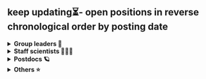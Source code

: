 ## keep updating⏳- open positions in reverse chronological order by posting date

<details>
  <summary><b>Group leaders 🚀</b></summary>

🇨🇳[Professor/Associate Professor/Assistant Professor/Senior Lecturer/Lecturer, School of Science and Engineering (SSE) at The Chinese University of Hong Kong, Shenzhen (CUHK-Shenzhen)](https://www.nature.com/naturecareers/job/12818936/professor-associate-professor-assistant-professor-senior-lecturer-lecturer/?TrackID=29551&BatchID=496&JobAlertId=38023&cmpid=JBE_TL_20240709_jobtitle&utm_source=jbe&utm_medium=email&utm_campaign=JBE_TL_20240709_jobtitle_job1)

🇺🇸[Assistant/Associate/Full Teaching Professor, Department of Chemical and Biological Engineering at Iowa State University (ISU)](https://isu.wd1.myworkdayjobs.com/en-US/IowaStateJobs/job/Chemical-and-Biological-Engineering---Assistant-Associate-Full-Teaching-Professor_R14707)

🇮🇹[Group Leader in Functional Genomics, Human Technopole](https://www.nature.com/naturecareers/job/12820029/group-leader-in-functional-genomics/?TrackID=29551&BatchID=493&JobAlertId=38023&cmpid=JBE_TL_20240706_jobtitle&utm_source=jbe&utm_medium=email&utm_campaign=JBE_TL_20240706_jobtitle_job3)

🇺🇸[Faculty Position in Biochemistry and Molecular Biophysics, Washington University in St. Louis - School of Medicine](https://www.nature.com/naturecareers/job/12819815/faculty-position-in-biochemistry-and-molecular-biophysics/?TrackID=29551&BatchID=489&JobAlertId=38023&cmpid=JBE_TL_20240702_jobtitle&utm_source=jbe&utm_medium=email&utm_campaign=JBE_TL_20240702_jobtitle_job5)

🇨🇳[清华大学人工智能学院招聘教授、副教授、助理教授](https://mp.weixin.qq.com/s/ZS10BD7DU1-h2FYyny3Qxw)

🇺🇸[UPenn Faculty Positions in the Department of Microbiology - Assistant Rank](https://jobs.sciencecareers.org/job/659139/faculty-positions-in-the-department-of-microbiology-assistant-rank/?TrackID=364650&BatchID=6107&JobAlertId=418793&cmpid=JBE_TL_20240628_jobtitle&utm_source=jbe&utm_medium=email&utm_campaign=JBE_TL_20240628_jobtitle_job1)

🇩🇪[Independent junior group leaders, The Medical Faculty of the University of Würzburg](./The%20Medical%20Faculty%20of%20the%20University%20of%20Würzburg.jpg)

🇬🇧[Professors/Senior lecturers/Lecturers at King's College London Human Genetics and ](https://www.nature.com/naturecareers/job/12819689/academic-opportunities-in-human-genetics-and-genomics/?TrackID=29551&BatchID=485&JobAlertId=38023&cmpid=JBE_TL_20240628_jobtitle&utm_source=jbe&utm_medium=email&utm_campaign=JBE_TL_20240628_jobtitle_job4)

🇨🇭[ETH Zurich - Department of Biosystems Science and Engineering (D-BSSE) Assistant Professor (Tenure Track) of Biomolecular Engineering for Health](https://jobs.sciencecareers.org/job/659100/assistant-professor-tenure-track-of-biomolecular-engineering-for-health/?TrackID=364650&BatchID=6106&JobAlertId=418793&cmpid=JBE_TL_20240627_jobtitle&utm_source=jbe&utm_medium=email&utm_campaign=JBE_TL_20240627_jobtitle_job1)

🇨🇳[浙大百人计划 ZJU 100 Young Professor](https://www.nature.com/naturecareers/job/12819493/zju-100-young-professor/?TrackID=29551&BatchID=479&JobAlertId=38023&cmpid=JBE_TL_20240622_jobtitle&utm_source=jbe&utm_medium=email&utm_campaign=JBE_TL_20240622_applynow_job1)

🇺🇸[Baylor College of Medicine DEPARTMENT OF MOLECULAR AND HUMAN GENETICS FACULTY POSITIONS](https://jobs.sciencecareers.org/job/658498/department-of-molecular-and-human-genetics-faculty-positions-/?TrackID=364650&BatchID=6093&JobAlertId=418793&cmpid=JBE_TL_20240614_jobtitle&utm_source=jbe&utm_medium=email&utm_campaign=JBE_TL_20240614_applynow_job1)

🇩🇰[Copenhagen Tenure-track Assistant or Associate Professor in Physiology and Metabolism](https://www.nature.com/naturecareers/job/12819133/tenure-track-assistant-or-associate-professor-in-physiology-and-metabolism/?TrackID=29551&BatchID=470&JobAlertId=38023&cmpid=JBE_TL_20240613_jobtitle&utm_source=jbe&utm_medium=email&utm_campaign=JBE_TL_20240613_jobtitle_job1)

🇺🇸[Faculty Position in Neurogenetics in Center for Genomic Medicine/Department of Neurology at MGH](https://www.nature.com/naturecareers/job/12819352/faculty-position-in-neurogenetics-in-center-for-genomic-medicine-department-of-neurology-at-mgh/?TrackID=29551&BatchID=475&JobAlertId=38023&cmpid=JBE_TL_20240618_jobtitle&utm_source=jbe&utm_medium=email&utm_campaign=JBE_TL_20240618_applynow_job5)

🏴󠁧󠁢󠁳󠁣󠁴󠁿[Reader/Professor of Engineering Biology University of Glasgow - James Watt School of Engineering](https://www.jobs.ac.uk/job/DHW700/reader-professor-of-engineering-biology)

🇺🇸[Faculty Position at Baylor:The Center for Skeletal Biology and Medicine](https://jobs.sciencecareers.org/job/658744/faculty-position/?TrackID=364650&BatchID=6091&JobAlertId=418793&cmpid=JBE_TL_20240612_jobtitle&utm_source=jbe&utm_medium=email&utm_campaign=JBE_TL_20240612_applynow_job2)

🇺🇸[UVA Open Rank Faculty, Center for Public Health Genomics](https://jobs.sciencecareers.org/job/658679/open-rank-faculty-center-for-public-health-genomics/?TrackID=364650&BatchID=6087&JobAlertId=418793&cmpid=JBE_TL_20240608_jobtitle&utm_source=jbe&utm_medium=email&utm_campaign=JBE_TL_20240608_applynow_job1)

🇺🇸[Case Western Reserve University TENURE TRACK/TENURED FACULTY POSITION IN CANCER RESEARCH](https://jobs.sciencecareers.org/job/657996/tenure-track-tenured-faculty-position-in-cancer-research/?TrackID=364650&BatchID=6086&JobAlertId=418793&cmpid=JBE_TL_20240607_jobtitle&utm_source=jbe&utm_medium=email&utm_campaign=JBE_TL_20240607_applynow_job1)

🇬🇧[EMBL-EBI Genome Analysis Team Leader](https://www.nature.com/naturecareers/job/12818839/genome-analysis-team-leader/?TrackID=29551&BatchID=464&JobAlertId=38023&cmpid=JBE_TL_20240606_jobtitle&utm_source=jbe&utm_medium=email&utm_campaign=JBE_TL_20240606_applynow_job5)

🇬🇧[EMBL's European Bioinformatics Institute (EMBL-EBI), Research Group Leader, Bioinformatics/Computational Biology](https://www.embl.org/jobs/position/EBI02247)

🇺🇸[University of New Mexico FIRST program: Assistant Professor, Neuro/Data Scientist](https://jobs.sciencecareers.org/job/658581/assistant-professor-neuro-data-scientist-tenure-track/?TrackID=364650&BatchID=6084&JobAlertId=418793&cmpid=JBE_TL_20240605_jobtitle&utm_source=jbe&utm_medium=email&utm_campaign=JBE_TL_20240605_applynow_job1)

🇺🇸[Colorado Aurora Research Faculty – Assistant Professor to Associate Professor Level](https://www.nature.com/naturecareers/job/12818733/research-faculty-assistant-professor-to-associate-professor-level/?TrackID=29551&BatchID=459&JobAlertId=38023&cmpid=JBE_TL_20240601_jobtitle&utm_source=jbe&utm_medium=email&utm_campaign=JBE_TL_20240601_applynow_job3)

🇺🇸[University of Rochester Assistant Professor of Microbiology & Immunology](https://jobs.sciencecareers.org/job/658499/assistant-professor-of-microbiology-and-immunology/?TrackID=364650&BatchID=6080&JobAlertId=418793&cmpid=JBE_TL_20240601_jobtitle&utm_source=jbe&utm_medium=email&utm_campaign=JBE_TL_20240601_applynow_job1)

🇫🇷[Group Leader in Immunology at INSERM DR IdF PARIS CENTRE](https://www.nature.com/naturecareers/job/12818557/group-leader-in-immunology-/?TrackID=29551&BatchID=456&JobAlertId=38023&cmpid=JBE_TL_20240529_jobtitle&utm_source=jbe&utm_medium=email&utm_campaign=JBE_TL_20240529_applynow_job3)

🇺🇸[Mayo Clinic Faculty Position in Molecular Pharmacology & Therapeutic Dev](https://jobs.sciencecareers.org/job/658145/faculty-position-in-molecular-pharmacology-and-therapeutic-dev/?TrackID=364650&BatchID=6078&JobAlertId=418793&cmpid=JBE_TL_20240530_jobtitle&utm_source=jbe&utm_medium=email&utm_campaign=JBE_TL_20240530_applynow_job1)

🇺🇸[UCSF Assistant/Associate/Full Professor in Stem Cell Editing and Cell Engineering](https://jobs.sciencecareers.org/job/658057/assistant-associate-full-professor-in-stem-cell-editing-and-cell-engineering/?TrackID=364650&BatchID=6073&JobAlertId=418793&cmpid=JBE_TL_20240525_jobtitle&utm_source=jbe&utm_medium=email&utm_campaign=JBE_TL_20240525_applynow_job2)

🇩🇪[Universität Bielefeld W3 professorship for Synthetic Microbial Communities and Interactions](https://www.nature.com/naturecareers/job/12818438/w3-professorship-for-synthetic-microbial-communities-and-interactions/?TrackID=29551&BatchID=451&JobAlertId=38023&cmpid=JBE_TL_20240524_jobtitle&utm_source=jbe&utm_medium=email&utm_campaign=JBE_TL_20240524_applynow_job2)

🇺🇸[Albert Einstein College of Medicine Assistant Professor](https://www.nature.com/naturecareers/job/12818446/assistant-professor/?TrackID=29551&BatchID=451&JobAlertId=38023&cmpid=JBE_TL_20240524_jobtitle&utm_source=jbe&utm_medium=email&utm_campaign=JBE_TL_20240524_applynow_job1)

🇨🇦[University of Calgary - Tier 1 CRC in Systems Immunology](https://jobs.sciencecareers.org/job/657910/tier-1-crc-in-systems-immunology/?TrackID=364650&BatchID=6069&JobAlertId=418793&cmpid=JBE_TL_20240521_jobtitle&utm_source=jbe&utm_medium=email&utm_campaign=JBE_TL_20240521_applynow_job2)

🇺🇸[University of Tennessee Health Science Center-Physiology Associate Professor in Physiology Tenure-Track](https://jobs.sciencecareers.org/job/657958/associate-professor-in-physiology-tenure-track-/?TrackID=364650&BatchID=6069&JobAlertId=418793&cmpid=JBE_TL_20240521_jobtitle&utm_source=jbe&utm_medium=email&utm_campaign=JBE_TL_20240521_applynow_job1)

🇪🇸[AstraZeneca Data Science Learning Associate Director](https://www.linkedin.com/jobs/view/3921391439/)

🇹🇼[中研院植物暨微生物所 TENURE-TRACK FACULTY POSITIONS at ACADEMIA SINICA in Institute of Plant and Microbial Biology](https://www.nature.com/naturecareers/job/12818088/tenure-track-faculty-positions-at-academia-sinica/?TrackID=29551&BatchID=443&JobAlertId=38023&cmpid=JBE_TL_20240516_jobtitle&utm_source=jbe&utm_medium=email&utm_campaign=JBE_TL_20240516_jobtitle_job5)

🇬🇧[Cambridge LMB Research Group Leader Tenure Track - Structural Studies](https://www.nature.com/naturecareers/job/12818114/research-group-leader-tenure-track-structural-studies-lmb-2411)

🇬🇧[EMBL research group leader](https://www.nature.com/naturecareers/job/12818229/research-group-leader/?TrackID=29551&BatchID=446&JobAlertId=38023&cmpid=JBE_TL_20240519_jobtitle&utm_source=jbe&utm_medium=email&utm_campaign=JBE_TL_20240519_applynow_job1)

🇶🇦[Weill Cornell Medicine - Qatar Assistant Professor Faculty Position in Cell Biology](https://www.nature.com/naturecareers/job/12817915/assistant-professor-faculty-position-in-cell-biology/?TrackID=29551&BatchID=438&JobAlertId=38023&cmpid=JBE_TL_20240511_jobtitle&utm_source=jbe&utm_medium=email&utm_campaign=JBE_TL_20240511_jobtitle_job3)
  
🇺🇸[Maryland Assistant professor in Plant Science and Landscape Architecture](https://jobs.sciencecareers.org/job/657628/assistant-professor/?TrackID=364650&BatchID=6057&JobAlertId=418793&cmpid=JBE_TL_20240509_jobtitle&utm_source=jbe&utm_medium=email&utm_campaign=JBE_TL_20240509_applynow_job1)

🇺🇸[Stanford: Vascular Neurosurgeon at the rank of Assistant, Associate or Full Professor](https://jobs.sciencecareers.org/job/657591/vascular-neurosurgeon-at-the-rank-of-assistant-associate-or-full-professor-/?TrackID=364650&BatchID=6056&JobAlertId=418793&cmpid=JBE_TL_20240508_jobtitle&utm_source=jbe&utm_medium=email&utm_campaign=JBE_TL_20240508_applynow_job1)

🇬🇧[Early Stage Researcher University of Birmingham - School of Biomedical Sciences, College of Medical and Dental Sciences](https://www.jobs.ac.uk/job/DHF514/early-stage-researcher?uuid=88bb48e6-feb8-11ee-84bd-027e9b1da9c1&campaign=jbe20240420&source=jbe)

🇺🇸[Assistant/Associate Professor, New York University Grossman School of Medicine](https://www.nature.com/naturecareers/job/12817728/assistant-associate-professor-new-york-university-grossman-school-of-medicine/?TrackID=29551&BatchID=434&JobAlertId=38023&cmpid=JBE_TL_20240507_jobtitle&utm_source=jbe&utm_medium=email&utm_campaign=JBE_TL_20240507_jobtitle_job1)

🇺🇸[U Chicago Instructional Professor (Open Rank) in Biochemistry](https://jobs.sciencecareers.org/job/657576/instructional-professor-open-rank-in-biochemistry-/?TrackID=364650&BatchID=6055&JobAlertId=418793&cmpid=JBE_TL_20240507_jobtitle&utm_source=jbe&utm_medium=email&utm_campaign=JBE_TL_20240507_jobtitle_job1)

🇺🇸[Rutgers Faculty Positions (All Ranks) -Tuberculosis, HIV, & Data Science Research](https://www.nature.com/naturecareers/job/12817480/faculty-positions-all-ranks-tuberculosis-hiv-and-data-science-research/?TrackID=29551&BatchID=428&JobAlertId=38023&cmpid=JBE_TL_20240501_jobtitle&utm_source=jbe&utm_medium=email&utm_campaign=JBE_TL_20240501_applynow_job2)

🇺🇸[Rutgers Faculty Positions (All Ranks) - Data Science Research](https://www.nature.com/naturecareers/job/12817481/faculty-positions-all-ranks-data-science-research/?TrackID=29551&BatchID=428&JobAlertId=38023&cmpid=JBE_TL_20240501_jobtitle&utm_source=jbe&utm_medium=email&utm_campaign=JBE_TL_20240501_applynow_job1)

🇺🇸[Rutgers Medical School tenure-track faculty all ranks in immunology, infectious disease and inflammation](https://jobs.sciencecareers.org/job/657423/tenure-track-faculty-all-ranks/?TrackID=364650&BatchID=6048&JobAlertId=418793&cmpid=JBE_TL_20240430_jobtitle&utm_source=jbe&utm_medium=email&utm_campaign=JBE_TL_20240430_applynow_job1)

🇺🇸[Rutgers Medical School tenure-track faculty all ranks in immunology, infectious disease and inflammation](https://www.nature.com/naturecareers/job/12817343/assistant-or-associate-professor-at-doheny-eye-institute/?TrackID=29551&BatchID=423&JobAlertId=38023&cmpid=JBE_TL_20240426_jobtitle&utm_source=jbe&utm_medium=email&utm_campaign=JBE_TL_20240426_applynow_job3)

🇺🇸[UCLA Assistant or Associate Professor at Doheny Eye Institute](https://www.nature.com/naturecareers/job/12817343/assistant-or-associate-professor-at-doheny-eye-institute/?TrackID=29551&BatchID=423&JobAlertId=38023&cmpid=JBE_TL_20240426_jobtitle&utm_source=jbe&utm_medium=email&utm_campaign=JBE_TL_20240426_applynow_job3)

🇬🇧[Columbia U Irving Medical Center Associate Professor / Professor](https://www.nature.com/naturecareers/job/12817263/associate-professor-professor-level-irving-professorships/?TrackID=29551&BatchID=422&JobAlertId=38023&cmpid=JBE_TL_20240425_jobtitle&utm_source=jbe&utm_medium=email&utm_campaign=JBE_TL_20240425_applynow_job5)

🇨🇳[中科院动物所 the Institute of Zoology, Chinese Academy of Sciences faculty jobs](https://www.nature.com/naturecareers/job/12814463/recruitment-of-global-talent-at-the-institute-of-zoology-chinese-academy-of-sciences-ioz-cas-/?TrackID=29551&BatchID=421&JobAlertId=38023&cmpid=JBE_TL_20240424_jobtitle&utm_source=jbe&utm_medium=email&utm_campaign=JBE_TL_20240424_applynow_job3)

🇺🇸[UVA Open Rank Faculty Position in aging and cancer](https://www.nature.com/naturecareers/job/12817247/open-rank-faculty-position-in-biochemistry-and-molecular-genetics/?TrackID=29551&BatchID=421&JobAlertId=38023&cmpid=JBE_TL_20240424_jobtitle&utm_source=jbe&utm_medium=email&utm_campaign=JBE_TL_20240424_applynow_job2)

🇨🇳[中科院广州GIBH PI position](https://www.nature.com/naturecareers/job/12817190/position-opening-for-principal-investigator-gibh/?TrackID=29551&BatchID=420&JobAlertId=38023&cmpid=JBE_TL_20240423_jobtitle&utm_source=jbe&utm_medium=email&utm_campaign=JBE_TL_20240423_applynow_job1)

🇺🇸[UConn Cancer Research](https://jobs.sciencecareers.org/job/657246/faculty-position-in-cancer-research/?TrackID=364650&BatchID=6038&JobAlertId=418793&cmpid=JBE_TL_20240420_jobtitle&utm_source=jbe&utm_medium=email&utm_campaign=JBE_TL_20240420_applynow_job1)

🇨🇳[浙大百人计划 ZJU 100 Young Professor](https://www.nature.com/naturecareers/job/12817034/zju-100-young-professor/?TrackID=29551&BatchID=417&JobAlertId=38023&cmpid=JBE_TL_20240420_jobtitle&utm_source=jbe&utm_medium=email&utm_campaign=JBE_TL_20240420_applynow_job3)

🇩🇪[Group Leaders in Neurosciences Universitätsmedizin Göttingen](https://www.nature.com/naturecareers/job/12817072/group-leaders-in-neurosciences-f-m-d-/?TrackID=29551&BatchID=416&JobAlertId=38023&cmpid=JBE_TL_20240419_jobtitle&utm_source=jbe&utm_medium=email&utm_campaign=JBE_TL_20240419_jobtitle_job1)

🇬🇧[Oxford Early Career Researcher – Cancer Science (4 posts)](https://www.linkedin.com/jobs/view/3884530983)

🇺🇸[Alabama Genomic Medicine Faculty](https://jobs.sciencecareers.org/job/657101/genomic-medicine-faculty/?TrackID=364650&BatchID=6034&JobAlertId=418793&cmpid=JBE_TL_20240416_jobtitle&utm_source=jbe&utm_medium=email&utm_campaign=JBE_TL_20240416_applynow_job1)

🇬🇧[University of Cambridge Assistant/Associate Professor in Stem Cell Science](UAP_advert_April_24.pdf)

🇺🇸[St Jude Faculty Position, Department of Cell and Molecular Biology](https://www.nature.com/naturecareers/job/12816702/faculty-position-department-of-cell-and-molecular-biology/?LinkSource=PremiumListing)

🇺🇸[St Jude Faculty Position, Department of Pathology - Anatomic Pathology](https://www.nature.com/naturecareers/job/12816704/faculty-position-department-of-pathology-anatomic-pathology/?LinkSource=PremiumListing)

🇺🇸[St Jude Faculty positions - Department of Chemical Biology and Therapeutics](https://www.nature.com/naturecareers/job/12816716/faculty-positions-department-of-chemical-biology-and-therapeutics/?LinkSource=PremiumListing)

🇺🇸[St Jude Faculty Position, Department of Pediatric Medicine - Division of Anesthesiology](https://www.nature.com/naturecareers/job/12816724/faculty-position-department-of-pediatric-medicine-division-of-anesthesiology/?LinkSource=PremiumListing)

🇺🇸[St Jude Faculty Position - Comprehensive Cancer Center](https://www.nature.com/naturecareers/job/12816725/faculty-position-comprehensive-cancer-center/?LinkSource=PremiumListing)

🇺🇸[St Jude Faculty Positions - Department of Biostatistics](https://www.nature.com/naturecareers/job/12816726/faculty-positions-department-of-biostatistics/?LinkSource=PremiumListing)

🇺🇸[St Jude Faculty positions - Department of Chemical Biology and Therapeutics](https://www.nature.com/naturecareers/job/12816727/faculty-positions-department-of-chemical-biology-and-therapeutics/?LinkSource=PremiumListing)

🇺🇸[St Jude Department of Infectious Diseases - Transplant Faculty position](https://www.nature.com/naturecareers/job/12816728/faculty-position-department-of-infectious-diseases-transplant/?LinkSource=PremiumListing)

🇺🇸[St Jude Pharmacy & Pharmaceutical Sciences Faculty position](https://www.nature.com/naturecareers/job/12816729/faculty-position-department-of-pharmacy-and-pharmaceutical-sciences/?LinkSource=PremiumListing)

🇺🇸[UVA Public Health Genomics PI](https://www.nature.com/naturecareers/job/12816817/open-rank-faculty-center-for-public-health-genomics/?LinkSource=PremiumListing)

🏴󠁧󠁢󠁳󠁣󠁴󠁿[IMBA 招PI](https://www.nature.com/naturecareers/job/12816581/junior-group-leader-position-at-imba-institute-of-molecular-biotechnology/?LinkSource=PremiumListing)

🇬🇧[Imperial College London Lecturer or Senior Lecturer in Bacterial Vaccinology](https://www.nature.com/naturecareers/job/12816516/lecturer-or-senior-lecturer-in-bacterial-vaccinology/?TrackID=29551&BatchID=407&JobAlertId=38023&cmpid=JBE_TL_20240410_jobtitle&utm_source=jbe&utm_medium=email&utm_campaign=JBE_TL_20240410_applynow_job5)

🇭🇰[HKU Ecology and Diversity Open Rank professor](https://www.nature.com/naturecareers/job/12816470/assistant-professor-associate-professor-professor-in-ecology-and-biodiversity/?TrackID=29551&BatchID=406&JobAlertId=38023&cmpid=JBE_TL_20240409_jobtitle&utm_source=jbe&utm_medium=email&utm_campaign=JBE_TL_20240409_applynow_job2)

🇺🇸[Baylor College of Medicine Assistant or Associate Professor, Cancer Immunology and Immunotherapy](https://jobs.sciencecareers.org/job/656818/assistant-or-associate-professor-cancer-immunology-and-immunotherapy/?TrackID=364650&BatchID=6022&JobAlertId=418793&cmpid=JBE_TL_20240404_jobtitle&utm_source=jbe&utm_medium=email&utm_campaign=JBE_TL_20240404_applynow_job1)

🇬🇧[Principal Investigator in Immunology at Babraham](https://www.linkedin.com/jobs/view/3870562701/?original_referer=)

🏴󠁧󠁢󠁳󠁣󠁴󠁿[Dundee PI Division of Molecular, Cell and Developmental Biology, School of Life Sciences, University of Dundee](https://www.nature.com/naturecareers/job/12815804/principal-investigator)

🇨🇳[中科院动物所招PI CAS Zoology](https://www.nature.com/naturecareers/job/12814463/recruitment-of-global-talent-at-the-institute-of-zoology-chinese-academy-of-sciences-ioz-cas-/?LinkSource=PremiumListing)

🇸🇬[NUS Cancer faculty](https://www.nature.com/naturecareers/job/12815823/full-associate-and-assistant-professor/?TrackID=29551&BatchID=389&JobAlertId=38023&cmpid=JBE_TL_20240323_jobtitle&utm_source=jbe&utm_medium=email&utm_campaign=JBE_TL_20240323_applynow_job3)

🇭🇰[港科大教职 HKUST Faculty Positions in Bioscience and Biomedical Engineering (BSBE) Thrust, Systems Hub, HKUST (GZ)](https://www.nature.com/naturecareers/job/12815832/faculty-positions-in-bioscience-and-biomedical-engineering-bsbe-thrust-systems-hub-hkust-gz-/?TrackID=29551&BatchID=389&JobAlertId=38023&cmpid=JBE_TL_20240323_jobtitle&utm_source=jbe&utm_medium=email&utm_campaign=JBE_TL_20240323_applynow_job2)

🇨🇳[天大 TJU chair professors in the School of Pharmaceutical Science and Technology](https://www.nature.com/naturecareers/job/12815379/chair-professor-positions-in-the-school-of-pharmaceutical-science-and-technology/?TrackID=29551&BatchID=387&JobAlertId=38023&cmpid=JBE_TL_20240321_jobtitle&utm_source=jbe&utm_medium=email&utm_campaign=JBE_TL_20240321_jobtitle_job1)

🇦🇺[academic Lecturer/Senior Lecturer/Associate Professor Education Focused positions at The University of Sydney](https://usyd.wd3.myworkdayjobs.com/en-US/USYD_EXTERNAL_CAREER_SITE/job/Sydney-Horizon-Educators--Faculty-of-Science-_0116939-1)

🇺🇸[Tenure-track Assistant Professor Faculty Position in Neurobiology and Behavior at UC Irvine](https://jobs.sciencecareers.org/job/656476/tenure-track-assistant-professor-faculty-position-in-neurobiology-and-behavior-at-uc-irvine/?TrackID=364650&BatchID=6007&JobAlertId=418793&cmpid=JBE_TL_20240320_jobtitle&utm_source=jbe&utm_medium=email&utm_campaign=JBE_TL_20240320_applynow_job2)

🇨🇳[大湾区大学 faculty](https://www.nature.com/naturecareers/job/12812755/faculty-positions-at-great-bay-university-china-/?TrackID=29551&BatchID=385&JobAlertId=38023&cmpid=JBE_TL_20240319_jobtitle&utm_source=jbe&utm_medium=email&utm_campaign=JBE_TL_20240319_applynow_job1)

🇺🇸[Dana-Farber / HMS Assistant professor in Immunology](https://jobs.sciencecareers.org/job/656434/assistant-professor-of-immunology-dana-farber-cancer-institute-and-harvard-medical-school/?TrackID=364650&BatchID=6006&JobAlertId=418793&cmpid=JBE_TL_20240319_jobtitle&utm_source=jbe&utm_medium=email&utm_campaign=JBE_TL_20240319_applynow_job3)

🇺🇸[Emory Faculty in Pediatric Translational Behavioral Neuroscience](https://jobs.sciencecareers.org/job/656437/faculty-position-pediatric-translational-behavioral-neuroscience-research/?TrackID=364650&BatchID=6006&JobAlertId=418793&cmpid=JBE_TL_20240319_jobtitle&utm_source=jbe&utm_medium=email&utm_campaign=JBE_TL_20240319_applynow_job1)

🇺🇸[U Illinois Chicago: Open Rank Tenure Track Faculty positions in the field of Neuroscience](https://jobs.sciencecareers.org/job/656390/open-rank-tenure-track-faculty-positions-in-the-field-of-neuroscience/?TrackID=364650&BatchID=6005&JobAlertId=418793&cmpid=JBE_TL_20240318_jobtitle&utm_source=jbe&utm_medium=email&utm_campaign=JBE_TL_20240318_applynow_job2)

🇬🇧[Sano Genetics Head of Molecular Diagnostics](https://careers.sanogenetics.com/jobs/3675609-head-of-molecular-diagnostics)

🇬🇧[Cambridge Dept of Haematology/Cambridge Stem Cell Institute/CRUJ Haem Malignancy Virtual Institue - Group Leader position](https://www.jobs.cam.ac.uk/job/45032/)

🇺🇸[UCSF Clinical Faculty - Medical Genetics Biochemical Geneticist](https://www.nature.com/naturecareers/job/12815461/division-of-medical-genetics-biochemical-geneticist-faculty/?TrackID=29551&BatchID=381&JobAlertId=38023&cmpid=JBE_TL_20240315_jobtitle&utm_source=jbe&utm_medium=email&utm_campaign=JBE_TL_20240315_applynow_job2)

🇺🇸[UT Health San Antonio OPEN RANK FACULTY – BIOLOGY OF INFECTIONS](https://jobs.sciencecareers.org/job/656354/open-rank-faculty-biology-of-infections/?TrackID=364650&BatchID=6002&JobAlertId=418793&cmpid=JBE_TL_20240315_jobtitle&utm_source=jbe&utm_medium=email&utm_campaign=JBE_TL_20240315_applynow_job4)

🇸🇪[KTH Assistant professor in Computational biology with a focus on machine learning for multimodal molecular biology data](https://www.kth.se/lediga-jobb/681892?l=en)

🇨🇳[Westlake U 西湖大学教职](https://www.nature.com/naturecareers/job/12815264/tenure-track-assistant-professor-associate-professor-and-professor/?TrackID=29551&BatchID=378&JobAlertId=38023&cmpid=JBE_TL_20240312_jobtitle&utm_source=jbe&utm_medium=email&utm_campaign=JBE_TL_20240312_applynow_job2)

🇨🇳[SUSTECH 南科大医学院教职](https://www.nature.com/naturecareers/job/12815238/faculty-positions-at-sustech-school-of-medicine/?TrackID=29551&BatchID=378&JobAlertId=38023&cmpid=JBE_TL_20240312_jobtitle&utm_source=jbe&utm_medium=email&utm_campaign=JBE_TL_20240312_applynow_job1#application-form)

🇺🇸[UNIVERSITY OF MANITOBA, WINNIPEG Assistant Professor, Synthetic Biologist](https://viprecprod.ad.umanitoba.ca/DEFAULT.ASPX?REQ_ID=31524)

🇨🇦[U of Toronto pathobiology of disease Assistant Professor](https://jobs.utoronto.ca/job/Toronto-Assistant-Professor-Pathobiology-of-Disease-ON/578825817/)

🇺🇸[OHSU Knight Cancer Institute Professor of Biomedical Data Science (Assistant, Associate, and/or Professor level)](https://externalcareers-ohsu.icims.com/jobs/26769/professor-of-biomedical-data-science-%28assistant%2c-associate%2c-and-or-professor-level%29/job?mode=view&mobile=false&width=761&height=500&bga=true&needsRedirect=false&jan1offset=-480&jun1offset=-420)

🇺🇸[Open Rank (Tenure Track) Faculty - Computational Biology， University of Illinois Chicago - Department of Biochemistry and Molecular Genetics](https://www.nature.com/naturecareers/job/12814776/open-rank-tenure-track-faculty-computational-biology?utm_campaign=google_jobs_apply&utm_source=google_jobs_apply&utm_medium=organic)

🇺🇸[JHU TTAP in ‘omics’ technologies and systems biology](https://jobs.sciencecareers.org/job/655969/tenure-track-faculty/?TrackID=364650&BatchID=5986&cmpid=JBE_TL_20240228_jobtitle&utm_source=jbe&utm_medium=email&utm_campaign=JBE_TL_20240228_applynow_job1)

🇨🇳[北大PKU_Life_Sciences_Tenure_track](https://github.com/brianpenghe/Bio-Jobs/files/14557249/PKU_Life_Sciences_Tenure_track.9.pdf)

🇨🇭[ETH professor - molecular immunology](https://ethz.ch/en/the-eth-zurich/working-teaching-and-research/faculty/faculty-affairs/ausgeschriebene-professuren/naturwissenschaften-und-mathematik/professur-integrierte-immunologie.html)

🇩🇰[Copenhagen Stem Cell PI](https://github.com/brianpenghe/Bio-Jobs/files/14557228/Group_Leader_2024.1.pdf)

🇨🇳[南大](https://www.nature.com/naturecareers/job/12814465/zhicheng-young-professor/?TrackID=29551&BatchID=363&JobAlertId=38023&cmpid=JBE_TL_20240226_jobtitle&utm_source=jbe&utm_medium=email&utm_campaign=JBE_TL_20240226_applynow_job1)

🇺🇸[Oregon PI in Precision health](https://jobs.sciencecareers.org/job/655872/professor-of-biomedical-data-science-assistant-associate-and-or-professor-level-/?TrackID=364650&BatchID=5982&cmpid=JBE_TL_20240224_jobtitle&utm_source=jbe&utm_medium=email&utm_campaign=JBE_TL_20240224_applynow_job2)

🇩🇰[U of Copenhagen PI in pancreatic development and differentiation or the somatic stem cell field, and a translational focus involving either regenerative cell therapy, disease modelling or stem cell-based drug development.](https://github.com/brianpenghe/Bio-Jobs/files/14557197/Group_Leader_2024.pdf)

🇺🇸[U Mass Medical Assistant/Associate/Full Professor, Tenure Track](https://jobs.sciencecareers.org/job/655778/assistant-associate-full-professor-tenure-track/?TrackID=364650&BatchID=5979&cmpid=JBE_TL_20240221_jobtitle&utm_source=jbe&utm_medium=email&utm_campaign=JBE_TL_20240221_jobdetails_job3)

🇨🇦[U Toronto Assistant Professor - Molecular Biology and Genetics.pdf](https://github.com/brianpenghe/Bio-Jobs/files/14380206/Assistant.Professor.-.Molecular.Biology.and.Genetics.pdf)

🇺🇸[Chicago U faculty open rank: Human Neuroscience of Brain Network Function and Brain Injury](https://apply.interfolio.com/140407)

🇦🇹[Group Leader Positions at the IMP molecular and cell biology, gene regulation and development, cancer and immunology](https://www.imp.ac.at/career/open-positions)

🇸🇬[Nanyang Tech 1.5million SGD startup](https://www.nature.com/naturecareers/job/12814070/nanyang-assistant-associate-professorship-nap-/?TrackID=29551&BatchID=351&JobAlertId=38023&cmpid=JBE_TL_20240214_jobtitle&utm_source=jbe&utm_medium=email&utm_campaign=JBE_TL_20240214_applynow_job1)

🇺🇸[Stanford Bioinformatics/Immunology/Rheumatology Open Rank (Assistant, Associate, or Full Professor)](https://jobs.sciencecareers.org/job/655608/bioinformatics-immunology-rheumatology-open-rank/?TrackID=364650&utm_source=jobs&utm_medium=email&utm_campaign=email-careers-job-alert&BatchID=5972&JobAlertId=418793)

🇺🇸[University of Alabama at Birmingham Genomic Medicine Faculty](https://jobs.sciencecareers.org/job/655584/genomic-medicine-faculty/?TrackID=364650&utm_source=jobs&utm_medium=email&utm_campaign=email-careers-job-alert&BatchID=5972&JobAlertId=418793)

🇬🇧[Oxford Biochem Associate Professor](https://my.corehr.com/pls/uoxrecruit/erq_jobspec_version_4.display_form?p_company=10&p_internal_external=E&p_display_in_irish=N&p_process_type=&p_applicant_no=&p_form_profile_detail=&p_display_apply_ind=Y&p_refresh_search=Y&p_recruitment_id=170772)

🇺🇸[San Diego BioMed PI](https://jobs.sciencecareers.org/job/655229/principal-investigator-faculty/?TrackID=364650&utm_source=jobs&utm_medium=email&utm_campaign=email-careers-job-alert&BatchID=5960&JobAlertId=418793)

🇺🇸[Ohio State University, Assistant/Associate Prof. in  Evolution, Ecology and Organismal Biology](https://academicjobsonline.org/ajo/jobs/26856)

🇭🇰[HKU Epidemiology or biostats research assistant professor/postdoc](https://www.timeshighereducation.com/unijobs/listing/352579/research-assistant-professor-post-doctoral-fellow-in-epidemiology-or-biostatistics/?LinkSource=PremiumListing)

🇨🇳[西湖Westlake PI](https://www.nature.com/naturecareers/job/12813338/faculty-positions-in-westlake-university/?LinkSource=PremiumListing)

🇺🇸[Chicago Research Assistant Professor in neurobiology](https://www.nature.com/naturecareers/job/12812908/research-assistant-professor-nrb008/?LinkSource=PremiumListing)

🇨🇳[清华Tsinghua University Biology recruitment](https://www.nature.com/naturecareers/job/12812756/global-faculty-recruitment-of-school-of-life-sciences-tsinghua-university/?LinkSource=PremiumListing)

🇨🇦[McGill Research Assistant Professor in single cell](https://jobs.sciencecareers.org/job/655081/assistant-associate-professor-research-single-cell-genomics-c3-231215-/)

🇺🇸[Brigham and Women's hospital ML scientist](https://jobs.sciencecareers.org/job/655173/deep-learning-machine-learning-scientist-brigham-and-women-s-hospital/?LinkSource=PremiumListing)

🇺🇸[University of Pennsylvania Associate Professor/Professor in Genetics](https://jobs.sciencecareers.org/job/655225/associate-full-professor-of-genetics/)

🇺🇸[Johns Hopkins University Tenure-track Assistant Professor in genetic medicine](https://jobs.sciencecareers.org/job/654496/johns-hopkins-university-assistant-professor-tenure-track-faculty-position/?LinkSource=TopJob)

🇺🇸[Albert Einstein College Tenure-track Assistant Professor in Cell, molecular or computational biology](https://jobs.sciencecareers.org/job/654837/tenure-track-faculty-position-in-cell-molecular-or-computational-biology/?LinkSource=PremiumListing)

🇺🇸[Cornell Assistant Professor in Molecular Biology and Genetics](https://jobs.sciencecareers.org/job/654910/assistant-early-associate-professor-molecular-biology-and-genetics/)

🇺🇸[Stony Brook Assistant/Associate Professor in Biomedical Informatics](https://jobs.sciencecareers.org/job/654915/assistant-associate-professor-biomedical-informatics-tenure-track-/)

🇺🇸[Pittsburgh Open Rank Professors in pharmaceutical sciences](https://jobs.sciencecareers.org/job/654489/tenure-track-or-tenured-assistant-associate-professor-or-full-professor/?LinkSource=PremiumListing) 

🇺🇸[Harvard Dana-Farber Assistant Professor in Immunology](https://jobs.sciencecareers.org/job/654490/assistant-professor-of-immunology/)

🇺🇸[Stanford Associate Professor/Professor in Neurology](https://jobs.sciencecareers.org/job/654198/child-neurology-division-chief-associate-professor-or-full-professor/)

🇨🇦[McGill Research Assistant Professor](https://jobs.sciencecareers.org/job/654097/assistant-professor-research-/?LinkSource=PremiumListing)

🇦🇹[Vienna IMP Group leader positions](https://github.com/brianpenghe/Bio-Jobs/blob/main/Group%20leade%20search-IMP%202024-deadline%201%20March.pdf)

🇩🇰[Associate Professor or Tenure-Track Assistant Professor in Molecular Medicine and/or Molecular Cell Biology](https://github.com/brianpenghe/Bio-Jobs/blob/main/Two%20faculty%20positions-2024%20in%20Aarhus.pdf)

🇬🇧[Manchester Lecturer/Senior Lecturer in Maternal and Fetal Health](https://www.jobs.manchester.ac.uk/Job/JobDetail?isPreview=Yes&jobid=27590&advert=external)

🇩🇰[Professor or Associate Professor Research Group Leader(s) to the Biotech Research and Innovation Centre (BRIC), University of Copenhagen](https://candidate.hr-manager.net/ApplicationInit.aspx?cid=1307&ProjectId=160867&DepartmentId=19025&MediaId=5&SkipAdvertisement=False&uiculture=en)

🇺🇸[Cincinnati Asst/Assoc/Full Professor, Division of Hematology and Oncology, College of Medicine](https://jobs.sciencecareers.org/job/654465/asst-assoc-full-professor-division-of-hematology-and-oncology-college-of-medicine/)

🇺🇸[Washington DC Tenure-track Faculty Position, Biochemistry & Molecular Medicine and the GW Cancer Center](https://jobs.sciencecareers.org/job/654298/tenure-track-faculty-position-biochemistry-and-molecular-medicine-and-the-gw-cancer-center/?LinkSource=PremiumListing)

🇺🇸[Cornell Assistant/Early Associate Professor - Molecular Biology and Genetics](https://jobs.sciencecareers.org/job/654277/assistant-early-associate-professor-molecular-biology-and-genetics/)

🇺🇸[UMass Amherst Assistant Professor - Neurobiology - Biology / IALS](https://jobs.sciencecareers.org/job/654267/assistant-professor-neurobiology-biology-ials/)

🇺🇸[Cornell Assistant Professor - Insect Biodiversity and Conservation](https://jobs.sciencecareers.org/job/654242/assistant-professor-insect-biodiversity-and-conservation/)

🇺🇸[Stanford Child Neurology Division Chief](https://jobs.sciencecareers.org/job/654198/child-neurology-division-chief-associate-professor-or-full-professor/)

🇨🇦[U of Toronto Pharmacology and Toxicology Assistant Professor](https://jobs.sciencecareers.org/job/654191/assistant-professor-pharmacology-and-toxicology/)

🇺🇸[UConn Health immunology Assistant or Associate Professor - Department of Immunology](https://www.nature.com/naturecareers/job/12811798/assistant-or-associate-professor-department-of-immunology/?LinkSource=PremiumListing)

🇺🇸[Umass biomedical engineering faculty](https://jobs.sciencecareers.org/job/654152/tenure-track-open-rank-professor-in-biomedical-engineering/)

🇺🇸[Umass immunobiology faculty](https://www.nature.com/naturecareers/job/12811655/assistant-associate-full-professor-level-/?LinkSource=PremiumListing)

🇺🇸[Indiana U Aging and CNS Disease faculty](https://jobs.sciencecareers.org/job/654075/multiple-faculty-positions-in-neuroscience-of-aging-and-cns-disease-/)

🇨🇦[McGill Assistant/Associate Professor (Research), Single Cell Genomics(C3-231215)](https://jobs.sciencecareers.org/job/654299/assistant-associate-professor-research-single-cell-genomics-c3-231215-/)

🇨🇦[McGill Assistant Professor (Research) bladder cancer](https://www.nature.com/naturecareers/job/12811559/assistant-professor-research-/?LinkSource=PremiumListing)

🇺🇸[Pittsburgh tenured professor in neuroscience](https://jobs.sciencecareers.org/job/654072/tenured-associate-or-full-professor-in-neuroscience/)

🇺🇸[Pittsburgh Pharmaceutical Science Faculty](https://www.nature.com/naturecareers/job/12811497/tenure-track-or-tenured-assistant-professor-associate-professor-or-full-professor/?LinkSource=PremiumListing)

🇺🇸[St. Jude Faculty Position, Department of Pharmacy and Pharmaceutical Sciences](https://www.nature.com/naturecareers/job/12811434/faculty-position-department-of-pharmacy-and-pharmaceutical-sciences/?LinkSource=PremiumListing)

🇺🇸[St. Jude Faculty Position, Department of Infectious Diseases - Transplant](https://www.nature.com/naturecareers/job/12811433/faculty-position-department-of-infectious-diseases-transplant/?LinkSource=PremiumListing)

🇺🇸[HudsonAlpha in Alabama - genomics Faculty Member](https://www.nature.com/naturecareers/job/12811248/faculty-member/?LinkSource=PremiumListing)

🇺🇸[Florida Moffitt Cancer Center Bioengineering OpenRank](https://www.nature.com/naturecareers/job/12811305/open-rank-tenure-earning-faculty-position-department-of-bioengineering/?LinkSource=PremiumListing)

🇺🇸[Cleveland Computational Biomedical Science Faculty](https://www.nature.com/naturecareers/job/12811297/multiple-faculty-positions-computational-biomedical-science-center-for-computational-life-science/?LinkSource=PremiumListing)

🇬🇧[Cambridge Functional Genomics Screening Laboratory Lead (Fixed Term)](https://www.jobs.cam.ac.uk/job/44413/)

🇬🇧[Cambridge U Assistant/Associate Professorship in Integrated Host-Pathogen Biology](https://www.jobs.cam.ac.uk/job/44301/)

🇨🇭[EPFL Professor in Life Science Engineering](https://www.epfl.ch/about/working/professor-in-life-science-engineering/)

🇧🇪[VIB Open Group Leader and Professor Positions: AI in Biology](https://jobs.vib.be/j/66534/three-open-group-leader-and-professor-positions-ai-in-biology)

🇬🇧[Cambridge Professor in Synthetic Biology/Engineering Biology](https://www.jobs.cam.ac.uk/job/43556/)

🇬🇧[Sanger Group Leaders - Generative and Synthetic Genomics](https://sanger.wd3.myworkdayjobs.com/en-US/WellcomeSangerInstitute/job/Group-Leaders---Generative-and-Synthetic-Genomics_JR101310-1)

🇺🇸[UCSF Sandler Fellows Program](https://fellows.ucsf.edu/nominations)

🇺🇸[University of Colorado, Open rank faculty position in lung developmental, stem cell and regenerative biology](https://github.com/brianpenghe/Bio-Jobs/blob/main/Faculty%20Position%20-%20Lung%20Developmental%20Biology%20-%20CU%20Anschutz%20(11-9-23).pdf)

🇫🇷[IJM Paris group leader](https://github.com/brianpenghe/Bio-Jobs/blob/main/IJM%20Group%20Leader%20Call.pdf)

🇬🇧[CRUK Cambridge Junior Group Leader](https://github.com/brianpenghe/Bio-Jobs/blob/main/Junior%20Group%20Leader%20Recruitment%5B1%5D.pdf)

🇨🇭[Swiss National Science Foundation Starting Grants](https://www.snf.ch/en/w728UqT1Yw256Mz2/funding/snsf-starting-grants)

🇬🇧[University of Bristol Lecturer / Senior Lecturer (Associate Professor) in Computational Neuroscience and Machine Learning](https://www.jobs.ac.uk/job/DEB054/lecturer-senior-lecturer-associate-professor-in-computational-neuroscience-and-machine-learning)

🇺🇸[University of Washington Assistant Professor](https://apply.interfolio.com/135108)
</details>

<details>
  <summary><b>Staff scientists 👩🏻‍🔬</b></summary>

🇺🇸[Research Associate/Data Analyst, Department of Oral Health Policy and Epidemiology (OHPE) at the Harvard School of Dental Medicine (HSDM)](https://academicpositions.harvard.edu/postings/13757)

🇬🇧[Senior bioinformatician, Wellcome Sanger Institute](https://www.linkedin.com/posts/open-targets_were-recruiting-activity-7206962029331365889-iTvG/?utm_source=share&utm_medium=member_ios)

🇬🇧[Scientist II Immunology, Mestag Therapeutics](https://www.linkedin.com/jobs/view/3966557275/?alternateChannel=search&refId=UrF1Y1LCuZ4P5LrtqpcGwg%3D%3D&trackingId=cChmwhg%2FSB7G3QMAIDbP%2FQ%3D%3D)

🇬🇧[Bioinformatician (Fixed Term), Milner Therapeutics Institute (MTI) at University of Cambridge](https://www.jobs.cam.ac.uk/job/47209/)

🇬🇧[Senior Research Associate (Single Cell/Transcriptomics Senior Bioinformatician) at Cambridge University Institute of Metabolic Science – Metabolic Research Laboratories (IMS-MRL)](https://www.nature.com/naturecareers/job/12819739/senior-research-associate-single-cell-transcriptomics-senior-bioinformatician-/?TrackID=29551&BatchID=488&JobAlertId=38023&cmpid=JBE_TL_20240701_jobtitle&utm_source=jbe&utm_medium=email&utm_campaign=JBE_TL_20240701_jobtitle_job1)

🇬🇧[Lecturer in Metabolic Biochemistry, University of Reading](https://www.jobs.ac.uk/job/DIC416/lecturer-in-metabolic-biochemistry)

🇬🇧[Departmental Lecturer in Engineering Biology (Control Engineering), University of Oxford - Department of Engineering Science](https://www.jobs.ac.uk/job/DIC940/departmental-lecturer-in-engineering-biology-control-engineering)

🇺🇸[UCLA Academic Administrator III Associate Director of Computational Biology and Neuroscience Programs](https://jobs.sciencecareers.org/job/658614/academic-administrator-iii-associate-director-of-computational-biology-and-neuroscience-programs/?TrackID=364650&BatchID=6085&JobAlertId=418793&cmpid=JBE_TL_20240606_jobtitle&utm_source=jbe&utm_medium=email&utm_campaign=JBE_TL_20240606_applynow_job1)

🇨🇳[Data Scientist | 百济神州 | 从文献、新闻、patent里挖药物靶点](https://app.mokahr.com/recommendation-recruitment/beigene/98936?recommendCode=NTA1Myk&single=true#/job/bece1a2d-7c69-4d1f-93cd-4e5b78c0819b)

🇫🇷[INSERM - U1312 BRIC Call for applications- junior and senior scientists](https://www.nature.com/naturecareers/job/12818576/call-for-applications-junior-and-senior-scientists/?TrackID=29551&BatchID=456&JobAlertId=38023&cmpid=JBE_TL_20240529_jobtitle&utm_source=jbe&utm_medium=email&utm_campaign=JBE_TL_20240529_applynow_job1)

🇩🇪[Max Planck Institute for Biology of Ageing (MPIAGE) Bioinformatician (m/f/div)](https://www.nature.com/naturecareers/job/12818607/bioinformatician-m-f-div-/?TrackID=29551&BatchID=457&JobAlertId=38023&cmpid=JBE_TL_20240530_jobtitle&utm_source=jbe&utm_medium=email&utm_campaign=JBE_TL_20240530_applynow_job2)

🇬🇧/🇺🇸[GSK Single Cell Analyst](https://gsk.wd5.myworkdayjobs.com/GSKCareers/job/UK---Hertfordshire---Stevenage/Single-Cell-Analyst_396250-1)

🇬🇧/🇺🇸[GSK Bioimage Analyst](https://gsk.wd5.myworkdayjobs.com/GSKCareers/job/UK---Hertfordshire---Stevenage/Bioimage-Analyst_396249-1)

🇬🇧/🇺🇸[GSK Spatial Transcriptomics Analyst](https://gsk.wd5.myworkdayjobs.com/GSKCareers/job/UK---Hertfordshire---Stevenage/Spatial-Transcriptomics-Analyst_396251)

🇬🇧[Higher Scientific Officer in Gideon Coster's lab at ICR](https://jobs.icr.ac.uk/vacancies/910/higher-scientific-officer.html)

🇬🇧[Cambridge University Lab manager/technician](https://www.jobs.cam.ac.uk/job/46030/)

🇨🇳[Senior/Principal Scientist - Muscle Research](https://careers.roche.com/cn/zh/job/202404-107962/-Senior-Principal-Scientist-Muscle-Research)

🇬🇧[Bioconjugation Senior Scientist, Tumour Targeted Delivery, Oncology R&D, AstraZeneca](https://careers.astrazeneca.com/job/london/bioconjugation-senior-scientist-tumour-targeted-delivery-oncology-r-and-d/7684/63479213968)

🇬🇧[Sanger Institute Team Admin](https://sanger.wd3.myworkdayjobs.com/en-US/WellcomeSangerInstitute/job/Hinxton-Cambridgeshire/Team-Administrator--Cellular-Genetics-_JR101836) 

🇺🇸[Boston Children's Hospital  Senior Bioinformatics Scientist](https://www.linkedin.com/feed/update/urn:li:activity:7184177615723757570/)

🇺🇸[U Chicago Team Scientist - Center for Translational Data Science](https://jobs.sciencecareers.org/job/656953/team-scientist-center-for-translational-data-science/?TrackID=364650&BatchID=6028&JobAlertId=418793&cmpid=JBE_TL_20240410_jobtitle&utm_source=jbe&utm_medium=email&utm_campaign=JBE_TL_20240410_applynow_job1)

🇬🇧[Illumina Data Scientist (Intern or Graduate) England - Cambridge](https://illumina.wd1.myworkdayjobs.com/illumina-earlycareers-europe/job/England---Cambridge/Data-Scientist--Intern-or-Graduate-_37814-JOB) 

🇨🇳[Sunny Xie's Changping institute](https://www.nature.com/naturecareers/job/12816228/global-talent-recruitment-scientist-positions-/?TrackID=29551&BatchID=400&JobAlertId=38023&cmpid=JBE_TL_20240403_jobtitle&utm_source=jbe&utm_medium=email&utm_campaign=JBE_TL_20240403_applynow_job1)

🇩🇪[BI Pharma GmbH&Co.KG Principal Scientist Computational Biology](https://jobs.boehringer-ingelheim.com/job/Biberach-Principal-Scientist-Computational-Biology-Germ/1055938501/?utm_medium=share_linkedin)

🇬🇧[GSK ​Investigator, Multiplex and Spatial Molecular Histology](https://gsk.wd5.myworkdayjobs.com/GSKCareers/job/UK---Hertfordshire---Stevenage/XMLNAME--Investigator--Multiplex-and-Spatial-Molecular-Histology_391734-1)

🇺🇸[San Diego Enzyme Catalysis Scientist](https://www.debutbiotech.com/careers)

🇺🇸[Genentech Scientist 3, Spatial Profiling](https://roche.wd3.myworkdayjobs.com/ROG-A2O-GENE/job/South-San-Francisco/Scientist-3--Spatial-Profiling_202403-107015-1)

🇬🇧[GSK Data science](https://jobs.gsk.com/en-gb/jobs/391054?lang=en-us&previousLocale=en-GB)

🇬🇧[Earlham Institute Senior Bioinformatician / Bioinformatician](https://www.earlham.ac.uk/vacancy/senior-bioinformatician-data-science)

🇮🇹[Milan ERC DepSHOCK lab technician / senior lab technician @IorioLab](https://careers.humantechnopole.it/o/research-technician-senior-research-technician-in-crisprscreens-with-transcriptomic-readouts)

🇨🇦[Epidemiologist / Biostatistician Public Health Agency of Canada - Public Health Risk Sciences Saint-Hyacinthe (Québec)](https://emploisfp-psjobs.cfp-psc.gc.ca/psrs-srfp/applicant/page1800?poster=2117011&toggleLanguage=en)

🇮🇹[Milan Senior Computational Biologist](https://github.com/brianpenghe/Bio-Jobs/blob/main/Ostuni_Bioinfo_Job_Ad%5B2%5D.pdf)

🇬🇧[UK Dementia Research Institute with Amonida Bioinformatician](https://www.ucl.ac.uk/work-at-ucl/search-ucl-jobs/details?jobId=20141&jobTitle=Bioinformatician+%28Research+Fellow%29)

🇬🇧[UK Dementia Research Institute with Amonida Neo4j developer](https://www.ucl.ac.uk/work-at-ucl/search-ucl-jobs/details?jobId=20149&jobTitle=Neo4J+Developer)

🇬🇧[UK Dementia Research Institute with Amonida Senior bioinformatician](https://www.ucl.ac.uk/work-at-ucl/search-ucl-jobs/details?jobId=20145&jobTitle=Senior+Bioinformatician)

🇺🇸[NYU somatic mutations Senior research scientist](https://github.com/brianpenghe/Bio-Jobs/blob/main/Senior%20Scientist%20Petljak%20Lab.pdf)

🇨🇦[SickKids Toronto SCIENTIST/SENIOR SCIENTIST - Neuroscience of Child and Youth Mental Health]( https://jobs.sciencecareers.org/job/655351/scientist-senior-scientist-neuroscience-of-child-and-youth-mental-health/?TrackID=364650&utm_source=jobs&utm_medium=email&utm_campaign=email-careers-job-alert&BatchID=5964&JobAlertId=418793)

🇬🇧[London LMS Bioinfo Staff/Postdoc](https://github.com/brianpenghe/Bio-Jobs/blob/main/advert-a4%5B6%5D.pdf)

🇬🇧[Cambridge - Senior bioinformatician at Julie Ahringer's lab](https://www.jobs.ac.uk/job/DFF581/senior-bioinformatician-single-cell-multi-omics-of-developmental-trajectories)

🇺🇸[NIH Mental Health Staff Scientist/Facility Head Position](https://jobs.sciencecareers.org/job/653597/staff-scientist-facility-head-position/?LinkSource=TopJob)

🇺🇸[Baylor Staff Scientist - Discovery Biology](https://www.nature.com/naturecareers/job/12811654/staff-scientist-discovery-biology/?LinkSource=PremiumListing)

🇺🇸[Stanford staff scientist/lab manager in Le Cong's lab](https://careersearch.stanford.edu/jobs/life-science-research-professional-3-23712)

🇬🇧[Sanger Principal Research Data Scientist](https://sanger.wd3.myworkdayjobs.com/en-US/WellcomeSangerInstitute/details/Principal-Research-Data-Scientist_JR101428)

🇬🇧[UCL Research Fellow in Mathematical Oncology](https://www.jobs.ac.uk/job/DED301/research-fellow-in-mathematical-oncology)

🇺🇸[Scientist III — Computational Biology](https://alleninstitute.org/careers/jobs/?jobId=B163A87E-9E19-3641-B0F6-513A7764BEB4)

🇬🇧[Deputy Head of IT - Operations - Information Technology - LMB 2270](https://www.jobs.ac.uk/job/DDN691/deputy-head-of-it-operations-information-technology-lmb-2270?fbclid=IwAR39vKKEIcqmjnf6ArXB4NGcRKX_RG-xweFoZ3L9n6MGDVddJpcTisrpeLc_aem_AZCiJ7X3S6ibawy_PiHMrFAQf2DhNubeeTL9_KYlTNKh5-LqEPv99_DOvn3fXLDwthc)

🇩🇰[Staff Scientist (AC-TAP) in Database Development at Department of Drug Design and Pharmacology Faculty of Health and Medical Sciences](https://employment.ku.dk/staff/?show=160402)

🇬🇧[4 Scientists at Ensocell](https://ensocell.bamboohr.com/careers/)
</details>

<details>
  <summary><b>Postdocs 🪐</b></summary>

🇺🇸[Novartis Data Science Innovation Postdoctoral Fellow: Cardiac AI](https://novartis.wd3.myworkdayjobs.com/es/Novartis_Careers/job/Cambridge-USA/Data-Science-Innovation-Postdoctoral-Fellow--Cardiac-AI_REQ-10014140)

🇺🇸[Post Doctoral Researcher, Data Science – Artificial Intelligence for Computer Vision, Johnson & Johnson Innovative Medicine (J&J IM)](https://jobs.jnj.com/en/jobs/2406195057w/post-doctoral-researcher-data-science-artificial-intelligence-for-computer-vision/)

🇭🇰[AI for Computational Biology Postdoc, Department of Computer Science at University of Hong Kong](https://mp.weixin.qq.com/s/CjCxol6_q5KwSECZUr_p8Q)

🇬🇧[Senior Postdoctoral Scientist for Synthetic Biologics, Rosalind Franklin Institute](https://www.jobs.ac.uk/job/DIM824/senior-postdoctoral-scientist-for-synthetic-biologics-10334)

🇨🇭[Data Science Innovation Fellow](https://www.novartis.com/careers/career-search/job/details/req-10013704-data-science-innovation-fellow)

🇨🇳[顺德农商银行科研工作站招聘博士后研究人员](https://mp.weixin.qq.com/s/6xYN0ZHTmcZuCzNN6dKjSA)

🇺🇸[Post Doctoral Researcher, Data Science – Artificial Intelligence / Microscopy Computer Vision, Johnson & Johnson Innovative Medicine (J&J IM)](https://jobs.jnj.com/en/jobs/2406195052w/post-doctoral-researcher-data-science-artificial-intelligence-microscopy-computer-vision/)

🇺🇸[Postdoctoral Associate Positions in Computational genomics, Department of Biomedical Informatics and Data Science (BIDS) at Yale University, School of Medicine](./Postdoctoral%20Associate%20Positions%20in%20Computational%20genomics.docx)

🇺🇸[Postdoctoral Scientist - Data Science (Digital Measurement), Johnson & Johnson Innovative Medicine (J&J IM)](https://jobs.jnj.com/en/jobs/2406190812w/postdoctoral-scientist-data-science-digital-measurement/)

🇺🇸[Postdoctoral Fellow, Cellular DNA-Encoded Library Discovery, Johnson & Johnson Innovative Medicine (J&J IM)](https://jobs.jnj.com/en/jobs/2406193920w/postdoctoral-fellow-cellular-dna-encoded-library-discovery/)

🇺🇸[Post Doctoral Researcher, AI Reasoning and Natural Language Understanding, Johnson & Johnson Innovative Medicine (J&J IM)](https://jobs.jnj.com/en/jobs/2406194376w/post-doctoral-researcher-ai-reasoning-and-natural-language-understanding/)

🇺🇸[Post Doctoral Researcher, Data Science – Artificial Intelligence for Computer Vision, Johnson & Johnson Innovative Medicine (J&J IM)](https://jobs.jnj.com/en/jobs/2406195057w/post-doctoral-researcher-data-science-artificial-intelligence-for-computer-vision/)

🇫🇷[Postdoc position in heart morphogenesis at Pasteur, Paris](https://research.pasteur.fr/en/team/heart-morphogenesis/)
  
🇨🇳[浙江大学医学院附属第一医院特聘（副）研究员及学科博士后](https://mp.weixin.qq.com/s/rjx11k0NyJc1xFoGx20-0w)

🇺🇸[北美强生 博后 postdoctoral scientist to join the Data Science & Digital Health team at J&J Innovative Medicine](https://lnkd.in/e9_TSGdh)

🇨🇳[南方医科大学喻志强教授课题组博后, 癌症诊断与治疗](https://m.x-mol.com/groups/yu-zhiqiang/positions/14091)

🇺🇸[Postdoctoral Researcher position, The Shang Lab within the Department of Biostatistics and Yuan Lab @Yinyin Yuan within the Department of Translational Molecular Pathology at The University of Texas MD Anderson Cancer Center](https://lnkd.in/exD6nHX3)
  
🇬🇧[Cambridge Postdoc in Senescence, Immune System and Ageing](https://www.jobs.cam.ac.uk/job/46805/)

🇺🇸[Postdoctoral Associate position in the laboratory of Dr. Shaoning Jiang, Department of Pathology at Yale University](https://github.com/HaochenW/Bio-Jobs/assets/27127439/03755938-a8d3-48a0-a11f-c7c9be123e59)

🇩🇰[诺和诺德博后 Join our team in Copenhagen @ Novo Nordisk Foundation Center for Basic Metabolic Research!](https://jobportal.ku.dk/videnskabelige-stillinger/?show=161841)

🇭🇰[香港理工大学章伟雄教授实验室招聘 | 基因组学、计算生物学、分子生物学 | 研究助理教授(RAP)、博士后](https://mp.weixin.qq.com/s/h601I2nzYhL4MS_-8Lm9Hg)

🇺🇸[Rowland Fellowship at Harvard for early-career experimentalists](https://www.nature.com/naturecareers/job/12817874/rowland-fellowship/?TrackID=29551&BatchID=441&JobAlertId=38023&cmpid=JBE_TL_20240514_jobtitle&utm_source=jbe&utm_medium=email&utm_campaign=JBE_TL_20240514_applynow_job1)

🇺🇸[Lage Lab at the Broad Institute is looking to hire a computational postdoc](https://www.lagelab.org/contact/)

🇺🇸[postdoc @ CMU gene regulatory mechanisms underlying vertebrate phenotype evolution](https://apply.interfolio.com/142023)

🇺🇸[Broad & MGH postdoctoral fellow position in human genetics](https://www.linkedin.com/feed/update/urn:li:activity:7195884011402022913/)

🇪🇺[Marie Sklodowska-Curie Postdoctoral Fellowship](https://ec.europa.eu/info/funding-tenders/opportunities/portal/screen/opportunities/topic-details/horizon-msca-2024-pf-01-01?order=DESC&pageNumber=1&pageSize=50&sortBy=startDate&isExactMatch=true&status=31094501,31094502&programmePart=43108473&frameworkProgramme=43108390)

🇬🇧[Cambridge U King's College Non-Stipendiary Research Fellowship in Biological and Medical Sciences](https://www.kings.cam.ac.uk/about/work-at-kings/non-stipendiary-research-fellowship-biological-and-medical-sciences)
  
🇩🇰[Postdoc in molecular microbiology and bacteria-phage interactions, Københavns Universitet](https://jobportal.ku.dk/videnskabelige-stillinger/?show=161624)

🇺🇸[Post-doc in scRNA-seg, multi-omics and Spatial Genomics, Stanford, Xiaojie Qiu'slaboratory](https://github.com/HaochenW/Bio-Jobs/assets/27127439/a6479c5e-d0bc-4f96-b342-32c90cb42d3f)

🇬🇧[Postdoc at University of Edinburgh, ecoimmunology, part of a BBSRC-funded project](https://elxw.fa.em3.oraclecloud.com/hcmUI/CandidateExperience/en/sites/CX_1001/job/10309/)

🇬🇧[Postdoc at University of Warwick, [microbial ecology, synthetic communities, microbial physiology, spatial organisation, quantitative biology]](https://warwick-careers.tal.net/vx/candidate/apply/1279
)

🇺🇸[Postdoctoral Fellowships in the Leskovec Lab
Foundation Models for Biomedicine](https://snap.stanford.edu/apply/index-postdoc-2024.php)

🇳🇱[Postdoc UMC Utrecht - bacterial defense systems in phage therapy, Stan Brouns Lab](https://www.brounslab.org/vacancies)

🇺🇸[Van Andel研究所杨扬课题组博士后 - 神经退行性疾病的分子机理研究](https://mp.weixin.qq.com/s/rPwmBgjBugIWTTvIpjq2vw)

🇬🇧[Postdoctoral Fellow in Gideon Coster's lab at ICR](https://jobs.icr.ac.uk/vacancies/901/postdoctoral-training-fellow--genome-replication.html)

🇭🇰[Postdoc, CityU of Hong Kong BME](https://www.xiaohongshu.com/discovery/item/6621ef3e000000001c00902a?app_platform=ios&app_version=8.29&share_from_user_hidden=true&type=normal&author_share=1&xhsshare=WeixinSession&shareRedId=N0c0NUk4Rko6TEZFSkoySTw5Szs1SkhA&apptime=1713528278)

🇩🇰[Postdoc in protein design for genome engineering at the Center for Protein Research (CPR)](https://candidate.hr-manager.net/ApplicationInit.aspx/?cid=1307&departmentId=19221&ProjectId=161660&MediaId=5&SkipAdvertisement=false)

🇺🇸[Andrea Giometto at Cornell, postdoc to look at cell size regulation and cell size scaling in S. cerevisiae, collaboration with Marco Fumasoni at Gulbenkian](Postdoc_Position_in_Physics_of_Evolving_Living_Matter.pdf)

🇫🇷[bioinformatics postdoc and iPSC/organoid postdoc in Paris](Postdoc_Positions_Chedotal_lab.pdf)

🇺🇸[postdoctoral fellow position Mass General Hospital/Harvard Medical School to study the mechanisms of pathogenic alloimmunity driving Graft-versus-Host Disease and graft rejection](https://www.linkedin.com/feed/update/urn:li:activity:7176250520150380544/)

🇬🇧[Nodal and Fgf/Erk signalling postdoc at Crick institute](https://crick.wd3.myworkdayjobs.com/External/job/London/Postdoctoral-Fellow--Hill-lab_R1365-1)

🇺🇸[broad Postdoctoral Associate - Bacterial Genomics Group](https://broadinstitute.wd1.myworkdayjobs.com/en-US/broad_institute/job/Cambridge-MA/Postdoctoral-Associate---Bacterial-Genomics-Group_39438)

🇨🇭[Post-Doc position-Simonini_U Zurich, plant developmental biology, epigenetics and molecular biology](https://github.com/brianpenghe/Bio-Jobs/files/14917371/Post-Doc.position-Simonini_UZH.pdf)

🇺🇸[UT Austin Cao Lab Postdoc Research Associates in Single Cell Multi-Omics Analysis and Molecular Biology](https://www.nature.com/naturecareers/job/12816128/postdoc-research-associates-in-single-cell-multi-omics-analysis-and-molecular-biology-/?TrackID=29551&BatchID=399&JobAlertId=38023&cmpid=JBE_TL_20240402_jobtitle&utm_source=jbe&utm_medium=email&utm_campaign=JBE_TL_20240402_applynow_job2)

🇬🇧[Postdoctoral Position - Hallou Lab (Oxford) - Biophysical Determinants of Cell fate Decisions in Skin Inflammatory Diseases](https://my.corehr.com/pls/uoxrecruit/erq_jobspec_version_4.display_form)

🇬🇧[Churchil college Postdoctoral By-Fellowships](https://www.chu.cam.ac.uk/about/our-fellows/postdoctoral-by-fellowships/)

🇬🇧[Crick Institute postdoc @ Hill lab cell signalling in early vertebrate development and disease](https://www.jobs.ac.uk/job/DGU663/postdoctoral-fellow-hill-lab?utm_campaign=google_jobs_apply&utm_source=google_jobs_apply&utm_medium=organic)

🇬🇧[Imperial SynBio Living Materials postdoc](https://github.com/brianpenghe/Bio-Jobs/assets/4110443/e4434af2-cc1f-4d58-a66e-9e40b87aa35c)

🇺🇸[University of Notre Dame focusing on medical image processing and surgical system creation. The advisor Danny Z Chen](https://github.com/brianpenghe/Bio-Jobs/files/14805953/Postdoc-Ad.pdf)

🇺🇸[Industry fellowship Foresite Capital and Foresite Labs Joint Fellows Program](https://boards.greenhouse.io/foresitelabs/jobs/7273037002?source=LinkedIn#app)

🇬🇧[Manchester Postdoc in Synthetic Genomics @ Patrick Cai's lab](https://www.jobs.manchester.ac.uk/Job/JobDetail?isPreview=Yes&jobid=28166&advert=external)

🇺🇸[Harvard Medical School Gershman lab postdoc](https://github.com/brianpenghe/Bio-Jobs/files/14557363/sam-postdoc-advert.1.pdf)

🇨🇳[CAS Daniel Falush group pathogen genomics postdoc](http://www.siii.cas.cn/rczp/qtkygw/202401/t20240125_6976133.html)

🇬🇧[Cambridge University College fellowships - Wolfson, St John's, Clare College and Hughes Hall](https://sway.cloud.microsoft/5SBpAr7Uh1nOGFhV?ref=Link)

🇬🇧[Cambridge St John’s College: College Research Associates Competition](https://www.joh.cam.ac.uk/college-research-associates-competition)

🇬🇧[postdoc at O’Neill lab at the Cambridge LMB. The lab studies circadian rhythms](https://www.nature.com/naturecareers/job/12814249/postdoctoral-scientist-cell-biology-dr-john-o-neill-lmb-2359/)

🇨🇭[Roche post-doc job in industry combining synthetic genomics and machine learning to design better gene therapies](https://careers.roche.com/de/de/job/202401-102477/Roche-Postdoctoral-Fellow-RPF-in-novel-gene-regulatory-elements-for-rAAV-based-gene-therapies-m-f-d)

🇺🇸[Department of Biomedical Genetics & University of Rochester Aging Institute postdoc](https://hbliulab.org/)

🇬🇧[Earlham Institute postdoctoral scientist Postdoctoral Research Scientist (Cellular Genomics)](https://www.earlham.ac.uk/vacancy/postdoctoral-scientist-cellular-genomics-papatheodorou)

🇮🇹[ERC DepSHOCK hybrid experimental (80%) computational (20%) postdoctoral fellow @IorioLab](https://careers.humantechnopole.it/o/postdoc-in-functional-genomics-for-anti-cancer-therapeutic-target-discovery)

🇮🇹[ERC DepSHOCK computational postdoctoral fellow @IorioLab](https://careers.humantechnopole.it/o/postdoc-in-predictive-models-for-anti-cancer-therapeutic-target-prioritisation)

🇬🇧[Molecular + plant science postdoc at John Innes Centre - Caroline Dean & Yiliang Ding groups](https://mp.weixin.qq.com/s/HrxwniOPZxrjZQ1cnVnBBQ)

🇬🇧[Cambridge Non stipendiary fellowship at Hughes Hall](https://github.com/brianpenghe/Bio-Jobs/blob/main/Research-Fellows-Further-Particulars-and-Application-Process-1.pdf)

🇺🇸[Columbia cancer postdoc](https://github.com/brianpenghe/Bio-Jobs/blob/main/Ciccia%20lab_postdoc_positions.pdf)

🇺🇸[NYU Mutation postdoc](https://github.com/brianpenghe/Bio-Jobs/blob/main/Postdoc%20Fellow%20Petljak%20Lab.pdf)

🇨🇦[Ottawa Postdoctoral Fellowship, mRNA-encoded Bispecific Antibodies](https://recruitment-recrutement.nrc-cnrc.gc.ca/job/Ottawa-Postdoctoral-Fellowship%2C-mRNA-encoded-Bispecific-Antibodies-ON/577810217/)

🇨🇦[Postdoctoral Fellow - High-Throughput Plant Phenotyping Through Deep Learning](https://recruitment-recrutement.nrc-cnrc.gc.ca/job/Saskatoon-Postdoctoral-Fellow-High-Throughput-Plant-Phenotyping-Through-Deep-Learning-SK/577859917/)

🇬🇧[London LMS Bioinfo Staff/Postdoc](https://github.com/brianpenghe/Bio-Jobs/blob/main/advert-a4%5B6%5D.pdf)

🇳🇱[Utrecht Postdoc Position in Gene Regulation and Epigenetics](https://www.uu.nl/en/organisation/working-at-utrecht-university/jobs/postdoc-position-in-gene-regulation-and-epigenetics)

🇭🇰[HKU Epidemiology or biostats research assistant professor/postdoc](https://www.timeshighereducation.com/unijobs/listing/352579/research-assistant-professor-post-doctoral-fellow-in-epidemiology-or-biostatistics/?LinkSource=PremiumListing)

🇺🇸[NIH Immunology/Mol Bio Postdoc](https://www.nature.com/naturecareers/job/12813360/immunology-molecular-biology-postdoctoral-position/?LinkSource=PremiumListing)

🇺🇸[NIH Computational Postdoc](https://www.nature.com/naturecareers/job/12813362/computational-postdoctoral-position-/?LinkSource=PremiumListing)

🇺🇸[MD Anderson postdoc in cancer imunotherapy](https://www.nature.com/naturecareers/job/12813408/postdoctoral-and-research-associate-positions-in-cancer-immunotherapy/?LinkSource=PremiumListing)

🇺🇸[Baylor Postdoctoral Associate- Curing Brain Tumors](https://www.nature.com/naturecareers/job/12813282/postdoctoral-associate-curing-brain-tumors/?LinkSource=PremiumListing)

🇺🇸[Harvard postdoc in urology](https://www.nature.com/naturecareers/job/12813291/post-postdoctoral-position-department-of-urology-boston-children-s-hospital-and-harvard-fellow/?LinkSource=PremiumListing)

🇺🇸[Baylor Postdoc in Cardiology](https://www.nature.com/naturecareers/job/12813300/postdoctoral-associate-cardiology/?LinkSource=PremiumListing)

🇺🇸[Baylor Postdoctoral Associate- Bioinformatics of Alzheimer's disease](https://www.nature.com/naturecareers/job/12813065/postdoctoral-associate-bioinformatics-of-alzheimer-s-disease/?LinkSource=PremiumListing)

🇸🇪[Karolinska Postdoctoral researcher in vaccine epidemiology](https://www.nature.com/naturecareers/job/12812780/postdoctoral-researcher-in-vaccine-epidemiology/?LinkSource=PremiumListing)

🇸🇪[Karolinska Postdoc in Biochemistry/Cell-biology (scholarship)](https://www.nature.com/naturecareers/job/12812814/postdoc-in-biochemistry-cell-biology-scholarship-/?LinkSource=PremiumListing)

🇮🇹[Davide Mazza Lab Post-doc position: Multiscale dynamics of the tumor-suppressor p53 and their role in controlling cancer cell fate](https://github.com/brianpenghe/Bio-Jobs/blob/main/202401_PostDocAd_MazzaLab_B.pdf)

🇸🇪[Postdoctoral scholarship: Modelling Molecular Drivers of Human Development in vitro](https://github.com/brianpenghe/Bio-Jobs/blob/main/23701706063155_.pic.jpg)

🇬🇧[Oxford Berrens Group Senior Postdoctoral Research Associate in transposable element, global talent visa](https://my.corehr.com/pls/uoxrecruit/erq_jobspec_version_4.display_form?p_company=10&p_internal_external=E&p_display_in_irish=N&p_process_type=&p_applicant_no=&p_form_profile_detail=&p_display_apply_ind=Y&p_refresh_search=Y&p_recruitment_id=170538)

🇩🇰[Cvejic Lab Postdoc in immune cell scRNA-seq](https://candidate.hr-manager.net/ApplicationInit.aspx/?cid=1307&departmentId=19025&ProjectId=160938&MediaId=5&SkipAdvertisement=false)

🇬🇧[Imperial, postdoc in pulmonary hypertension](https://www.imperial.ac.uk/jobs/description/MED04321/research-associate)

🇮🇹[PerfettoLab, University of Rome La Sapienza, multi-omic integration](https://github.com/brianpenghe/Bio-Jobs/blob/main/JOB_allert.pdf)

🇺🇸[Yale Chung lab single-cell and spatial postdoc](https://github.com/brianpenghe/Bio-Jobs/blob/main/Chung%20Lab%20Postdoctoral%20Fellow%20Position.pdf)

🇬🇧[Imperial postdoc - pulmonary hypertension](https://www.imperial.ac.uk/jobs/description/MED04321/research-associate)

🇺🇸[Vertex drug discovery fellow - San Diego](https://vrtx.wd5.myworkdayjobs.com/en-US/vertex_fellows/job/San-Diego-CA/Vertex-Fellow-San-Diego_REQ-20454-2)

🇬🇧[Vertex drug discovery fellow - Oxford](https://vrtx.wd5.myworkdayjobs.com/en-US/vertex_fellows/job/Oxford-United-Kingdom/Vertex-Fellow-Oxford_REQ-20456)

🇺🇸[Vertex drug discovery fellow - Boston](https://vrtx.wd5.myworkdayjobs.com/en-US/vertex_fellows/job/Boston-MA/Vertex-Fellow-Boston_REQ-20455)

🇮🇹[University of Rome La Sapienza Bioinformaticians and computational biologists](https://sites.google.com/view/perfettolab/open-positions?authuser=0)

🇬🇧[Oxford Filipa Simões lab postdoc fetal heart development](https://my.corehr.com/pls/uoxrecruit/erq_jobspec_version_4.display_form?p_company=10&p_internal_external=E&p_display_in_irish=N&p_process_type=&p_applicant_no=&p_form_profile_detail=&p_display_apply_ind=Y&p_refresh_search=Y&p_recruitment_id=169476)

🇺🇸[Northwestern Choi lab immunology postdoc](https://www.nature.com/naturecareers/job/12812135/postdoctoral-fellow-in-immunology-at-northwestern-university/?LinkSource=PremiumListing)

🇺🇸[UTSW Research Scientist / Postdoctoral / Transition Scholar Positions](https://www.nature.com/naturecareers/job/12811616/research-scientist-postdoctoral-transition-scholar-positions/?LinkSource=PremiumListing)

🇳🇴[Oslo Postdoc research fellowship - cancer immunology and bioinformatics](https://www.nature.com/naturecareers/job/12811124/postdoc-research-fellowship-cancer-immunology-and-bioinformatics/?LinkSource=PremiumListing)

🇬🇧[Oxford gut bacteria postdoc](https://my.corehr.com/pls/uoxrecruit/erq_jobspec_version_4.display_form?p_company=10&p_internal_external=E&p_display_in_irish=N&p_process_type=&p_applicant_no=&p_form_profile_detail=&p_display_apply_ind=Y&p_refresh_search=Y&p_recruitment_id=169555)

🇬🇧[Imperial College London - Research Associate](https://www.imperial.ac.uk/jobs/description/MED04224/research-associate)

🇬🇧[University of Manchester Research Associate](https://www.jobs.manchester.ac.uk/Job/JobDetail?isPreview=Yes&jobid=27519&advert=external)

🇩🇪[TU Dresden Physics of Life Excellence Postdoctoral Fellowships](https://physics-of-life.tu-dresden.de/career-education/postdoc)

🇬🇧[Computational Postdoc at Imperial College London](https://github.com/brianpenghe/Bio-Jobs/blob/main/Postdoc%20Postion%20Spivakov%20lab%20London.pdf)

🇺🇸[Genentech Computational Postdoc](https://careers.gene.com/us/en/job/202311-124317/Postdoctoral-Fellow-Computational-Biology-Li-Moussion-Lab)

🇬🇧[Postdoctoral Training Fellow in Computational Single-Cell Biology (Dr Stephen-John Sammut)](https://jobs.icr.ac.uk/vacancies/768/postdoctoral-training-fellow-in-computational-single-cell-biology-dr-stephen-john-sammut.html)
</details>

<details>
  <summary><b>Others ⭐️</b></summary>

🇺🇸[Immunotherapy Fellowship, National Cancer Institute (NCI)](https://www.sitcancer.org/professional-development/nci-immunotherapy-fellowship?utm_source=email&utm_medium=realmagnate&utm_campaign=NCI24)

🇭🇰[AI for Computational Biology Ph.D., Department of Computer Science at University of Hong Kong](https://mp.weixin.qq.com/s/CjCxol6_q5KwSECZUr_p8Q)

🇨🇳[Ph.D., 哈工大深圳理学院](https://www.xiaohongshu.com/explore/665473f0000000000c01a8f6?app_platform=android&ignoreEngage=true&app_version=8.41.0&share_from_user_hidden=true&xsec_source=app_share&type=normal&xsec_token=CBsY8GK6zb0NGDZeNVF9GRkKfJonnbJGZmoN7sSIbeioc=&author_share=1&xhsshare=WeixinSession&shareRedId=N0o1Rkg9Okw2NzUyOTgwNjc5OTg4PjdK&apptime=1719500359&share_id=417546827888473a9a50cf0af22d509d&wechatWid=58157b2d2d986955928730651f9fdfc3&wechatOrigin=menu)

🇮🇹[SEMM PhD In Systems Medicine](https://www.semm.it/education/application)

🇬🇧/🇺🇸[Astrazeneca Executive Director, Data Science for Early Oncology](https://careers.astrazeneca.com/job/cambridge/executive-director-data-science-for-early-oncology/7684/65549710272)

🇱🇺[Technology Transfer Officer at Luxembourg Centre for Systems Biomedicine](https://www.nature.com/naturecareers/job/12818465/technology-transfer-officer/?TrackID=29551&BatchID=452&JobAlertId=38023&cmpid=JBE_TL_20240525_jobtitle&utm_source=jbe&utm_medium=email&utm_campaign=JBE_TL_20240525_applynow_job3)

🇸🇬[Singapore International Graduate Award](https://www.a-star.edu.sg/Scholarships/for-graduate-studies/singapore-international-graduate-award-singa/a-star-supervisors-projects)

🇪🇸[Visiting Scientist - Computational](https://jobs.bms.com/careers?location=Spain&pid=137461087564&domain=bms.com&sort_by=relevance&triggerGoButton=true)

🇬🇧[Associate or Senior Editor, Nature Biomedical Engineering](https://careers.springernature.com/job/London-Associate-or-Senior-Editor%2C-Nature-Biomedical-Engineering/1023209601/)

🇭🇰[PhD/RA, CityU of Hong Kong BME](https://www.xiaohongshu.com/discovery/item/6621ef3e000000001c00902a?app_platform=ios&app_version=8.29&share_from_user_hidden=true&type=normal&author_share=1&xhsshare=WeixinSession&shareRedId=N0c0NUk4Rko6TEZFSkoySTw5Szs1SkhA&apptime=1713528278)

🇺🇸[Harvard MGH full time RA](MGH_full_time_RA.md)

🏴󠁧󠁢󠁳󠁣󠁴󠁿[Finland PhD about immunity](http://xhslink.com/0coaBG)

🇬🇧[Edinburgh PhD in Immune regulation of lung repair, and long-term consequences of infection](https://www.findaphd.com/phds/project/immune-regulation-of-lung-repair-and-long-term-consequences-of-infection/?p170897)

🇩🇪[Bayer foundation fellowships](https://www.bayer-foundation.com/fellowships-stipends-apply-now-our-fellowships-program-2024)

🇬🇧[PhD at London Natural History Museum, in genomics](https://www.nhm.ac.uk/our-science/study/postgraduate/phd-opportunities/projects/meiofaunal-molecular-systematics.html)

🇺🇸[Google PhD fellowship program](https://research.google/outreach/phd-fellowship/)

🇬🇧[a "Technology Lead" role in the Data for Science and Health team at Wellcome £80,224](https://www.linkedin.com/pulse/do-you-want-lead-digital-technology-science-health-wellcome-brown-dqs2e?utm_source=share&utm_medium=member_ios&utm_campaign=share_via)

🇬🇧[Nature Communications Editor in Materials and Chemistry](https://www.ajinga.com/job-detail-new/160034/c/?aj_source=SPwechatNR&aj_code=SPnatureresearch)

🇬🇧[Nature Machine Intelligence editor](https://www.nature.com/naturecareers/job/12814977/-associate-or-senior-editor-nature-machine-intelligence/?TrackID=27704&BatchID=371&JobAlertId=35682&cmpid=JBE_TL_20240305_jobtitle&utm_source=jbe&utm_medium=email&utm_campaign=JBE_TL_20240305_jobtitle_job1)

🇬🇧[Cardiff U Anatomical Society PhD studentship](https://www.findaphd.com/phds/project/elucidating-the-function-of-the-dopaminergic-midbrain-claustrum-projection-in-the-healthy-brain-and-in-parkinson-s-disease/?p169491)

🇬🇧[Head of Science Strategy £66,832](https://www.civilservicejobs.service.gov.uk/csr/index.cgi?SID=b3duZXJ0eXBlPWZhaXImc2VhcmNoc29ydD1zY29yZSZwYWdlY2xhc3M9Sm9icyZzZWFyY2hwYWdlPTEmcGFnZWFjdGlvbj12aWV3dmFjYnlqb2JsaXN0Jm93bmVyPTUwNzAwMDAmam9ibGlzdF92aWV3X3ZhYz0xOTAxMTQ2JnVzZXJzZWFyY2hjb250ZXh0PTcxMjczNTEzJnJlcXNpZz0xNzA5MjIzNDY0LTNhZTdjMTg3ODgyYTZiOTlkYjEzYjMzZDg4N2EzZDcwZTNhYmNjYTQ=)

🇺🇸[Duke University, Biomedical Engineering John Hickey Lab Research Associate](https://academicjobsonline.org/ajo/jobs/26040)

🇺🇸[Genentech intern with Graham Heimberg](https://x.com/gheimberg/status/1763242900153057486?s=46)

🇨🇭[ETH BSSE PhD Crispr highthroughput in Randall Platt Group](https://github.com/brianpenghe/Bio-Jobs/assets/4110443/d973d3f9-8030-45dd-8606-c009f203e54c)

🇺🇸[UMass Medical School Non-TT instructor in Molecular Medicine](https://academicjobsonline.org/ajo/jobs/26960)

🇨🇦[U Toronto ssistant Professor, Teaching Stream - Human Health and Disease](https://jobs.utoronto.ca/job/Toronto-Assistant-Professor%2C-Teaching-Stream-Human-Health-and-Disease-ON/576743417/)

🇬🇧[Sanger Stratton lab RA](https://sanger.wd3.myworkdayjobs.com/en-US/WellcomeSangerInstitute/job/Advanced-Research-Assistant---Stratton-team--Somatic-mutations-in-normal-and-cancer-cells-_JR101490)

🇮🇹[PhD at PerfettoLab, University of Rome La Sapienza, multi-omic integration](https://github.com/brianpenghe/Bio-Jobs/blob/main/JOB_allert.pdf)

🇦🇹[PhD in allergen-specific memory B cells, Vienna](https://github.com/brianpenghe/Bio-Jobs/blob/main/Ola%20Grimsholm%2C%20PhD%20Medical%20University%20of%20Vienna.md)

🇫🇷[Inserm research manager CRCN 2024](https://pro.inserm.fr/rubriques/nous-rejoindre/concours/charge-de-recherche/postuler-crcn#comment-concourir)

🇮🇹[University of Rome La Sapienza Bioinformaticians and computational biologists](https://sites.google.com/view/perfettolab/open-positions?authuser=0)

🇬🇧[Cambridge, Emma Rawlins' lab RA in lung stem cells and disease](https://www.jobs.cam.ac.uk/job/44662/)

🇺🇸[Genentech 2024 Summer Internship - Computational Researcher](https://roche.wd3.myworkdayjobs.com/ROG-A2O-GENE/job/South-San-Francisco/XMLNAME-2024-Summer-Internship---Computational-Researcher_202312-127917)

🇬🇧[Master, St Edmund’s College, University of Cambridge](https://www.odgersberndtson.com/opportunities#AssignDetail.aspx?guid=89919)

🇺🇸[Deputy Editor/Team Manager, Nature Medicine](https://careers.springernature.com/job/New-York-Deputy-EditorTeam-Manager,-Nature-Medicine/1003346501/)
</details>
